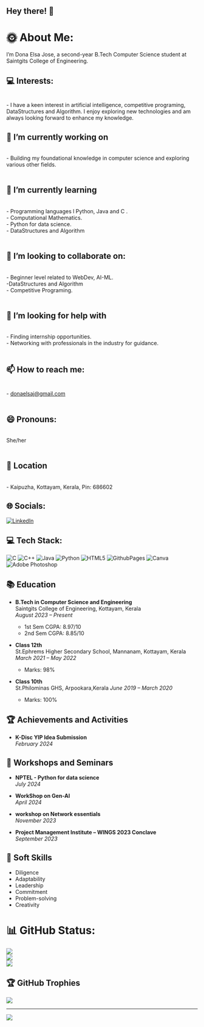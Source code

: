 
## Hey there! 👋

# 🌞 About Me:
I’m Dona Elsa Jose, a second-year B.Tech Computer Science student at Saintgits College of Engineering.

 ## 💻 Interests:
<br> - I have a keen interest in artificial intelligence, competitive programing, DataStructures and Algorithm. I enjoy exploring new technologies and am always looking forward to enhance my knowledge.


## 🔭 I’m currently working on
<br>- Building my foundational knowledge in computer science and exploring various other fields.<br><br>
## 🌱 I’m currently learning
<br>- Programming languages l Python, Java and C .<br>- Computational Mathematics. <br>- Python for data science. <br>- DataStructures and Algorithm<br><br>
## 👯 I’m looking to collaborate on:
<br>- Beginner level related to WebDev, AI-ML. <br>-DataStructures and Algorithm <br>- Competitive Programing.<br><br>
## 🤝 I’m looking for help with
<br>- Finding internship opportunities.<br>- Networking with professionals in the industry for guidance.<br><br> 
## 📫 How to reach me: 
<br>- donaelsaj@gmail.com <br><br>
## 😄 Pronouns:
<br>She/her<br><br>

## 📍 Location
<br>
- Kaipuzha, Kottayam, Kerala, Pin: 686602

## 🌐 Socials:
[![LinkedIn](https://img.shields.io/badge/LinkedIn-%230077B5.svg?logo=linkedin&logoColor=white)](https://www.linkedin.com/in/ashil-george-james/) 

## 💻 Tech Stack:
![C](https://img.shields.io/badge/c-%2300599C.svg?style=for-the-badge&logo=c&logoColor=white) ![C++](https://img.shields.io/badge/c++-%2300599C.svg?style=for-the-badge&logo=c%2B%2B&logoColor=white) ![Java](https://img.shields.io/badge/java-%23ED8B00.svg?style=for-the-badge&logo=openjdk&logoColor=white) ![Python](https://img.shields.io/badge/python-3670A0?style=for-the-badge&logo=python&logoColor=ffdd54) ![HTML5](https://img.shields.io/badge/html5-%23E34F26.svg?style=for-the-badge&logo=html5&logoColor=white) ![GithubPages](https://img.shields.io/badge/github%20pages-121013?style=for-the-badge&logo=github&logoColor=white) ![Canva](https://img.shields.io/badge/Canva-%2300C4CC.svg?style=for-the-badge&logo=Canva&logoColor=white) ![Adobe Photoshop](https://img.shields.io/badge/adobe%20photoshop-%2331A8FF.svg?style=for-the-badge&logo=adobe%20photoshop&logoColor=white)


## 📚 Education

- **B.Tech in Computer Science and Engineering**  
  Saintgits College of Engineering, Kottayam, Kerala  
  *August 2023 – Present*  
  - 1st Sem CGPA: 8.97/10
  - 2nd Sem CGPA: 8.85/10

- **Class 12th**  
  St.Ephrems Higher Secondary School, Mannanam, Kottayam, Kerala
  *March 2021 – May 2022*  
  - Marks: 98%

- **Class 10th**  
  St.Philominas GHS, Arpookara,Kerala
   *June 2019 – March 2020*  
  - Marks: 100%


## 🏆 Achievements and Activities

- **K-Disc YIP Idea Submission**  
  *February 2024*


## 🧠 Workshops and Seminars

 - **NPTEL - Python for data science**  
  *July 2024*

- **WorkShop on Gen-AI**  
  *April 2024*

 - **workshop on Network essentials**  
  *November 2023*

 - **Project Management Institute – WINGS 2023 Conclave**  
  *September 2023*

  

## 🌟 Soft Skills

- Diligence
- Adaptability
- Leadership
- Commitment
- Problem-solving
- Creativity

# 📊 GitHub Status:
![](https://github-readme-stats.vercel.app/api?username=Dona-Elsa-Jose&theme=dark&hide_border=false&include_all_commits=false&count_private=false)<br/>
![](https://github-readme-streak-stats.herokuapp.com/?user=Dona-Elsa-Jose&theme=dark&hide_border=false)<br/>
![](https://github-readme-stats.vercel.app/api/top-langs/?username=Dona-Elsa-Jose&theme=dark&hide_border=false&include_all_commits=false&count_private=false&layout=compact)

## 🏆 GitHub Trophies
![](https://github-profile-trophy.vercel.app/?username=Dona-Elsa-Jose&theme=radical&no-frame=false&no-bg=true&margin-w=4)

---
[![](https://visitcount.itsvg.in/api?id=Dona-Elsa-Jose&icon=0&color=0)](https://visitcount.itsvg.in)


